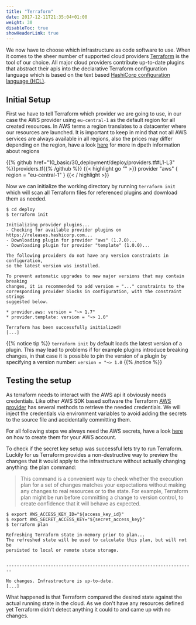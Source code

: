 ```yaml
---
title: "Terraform"
date: 2017-12-11T21:35:04+01:00
weight: 30
disableToc: true
showHeaderLink: true 
---
```


We now have to choose which infrastructure as code software to use. When it comes to the sheer number of supported cloud providers [Terraform](https://www.terraform.io/) is the tool of our choice. All major cloud providers contribute up-to-date plugins that abstract their apis into the declarative Terraform configuration language which is based on the text based [HashiCorp configuration language (HCL)](https://github.com/hashicorp/hcl).

## Initial Setup

First we have to tell Terraform which provider we are going to use, in our case the AWS provider using `eu-central-1` as the default region for all created resources. In AWS terms a region translates to a datacenter where our resources are launched. It is important to keep in mind that not all AWS services are always available in all regions, also the prices may differ depending on the region, have a look [here](https://docs.aws.amazon.com/AWSEC2/latest/UserGuide/using-regions-availability-zones.html) for more in dpeth information about regions

<!-- snippet:deploy_aws_provider -->
{{% github href="10_basic/30_deployment/deploy/providers.tf#L1-L3" %}}providers.tf{{% /github %}}
{{< highlight go "" >}}
provider "aws" {
  region = "eu-central-1"
}
{{< / highlight >}}
<!-- /snippet:deploy_aws_provider -->

Now we can initialize the working directory by running `terraform init` which will scan all Terraform files for referenced plugins and download them as needed.

```
$ cd deploy
$ terraform init

Initializing provider plugins...
- Checking for available provider plugins on https://releases.hashicorp.com...
- Downloading plugin for provider "aws" (1.7.0)...
- Downloading plugin for provider "template" (1.0.0)...

The following providers do not have any version constraints in configuration,
so the latest version was installed.

To prevent automatic upgrades to new major versions that may contain breaking
changes, it is recommended to add version = "..." constraints to the
corresponding provider blocks in configuration, with the constraint strings
suggested below.

* provider.aws: version = "~> 1.7"
* provider.template: version = "~> 1.0"

Terraform has been successfully initialized!
[...]
```

{{% notice tip %}}
`terraform init` by default loads the latest version of a plugin. This may lead to problems if for example plugins introduce breaking changes, in that case it is possible to pin the version of a plugin by specifying a version number:
`version = "~> 1.0`
{{% /notice %}}

## Testing the setup

As terraform needs to interact with the AWS api it obviously needs credentials. Like other AWS SDK based software the Terraform [AWS provider](https://www.terraform.io/docs/providers/aws/) has several methods to retrieve the needed credentials. We will inject the credentials via environment variables to avoid adding the secrets to the source file and accidentally committing them.

For all following steps we always need the AWS secrets, have a look [here](https://docs.aws.amazon.com/general/latest/gr/managing-aws-access-keys.html) on how to create them for your AWS account.

To check if the secret key setup was successful lets try to run Terraform. Luckily for us Terraform provides a non-destructive way to preview the changes that it would apply to the infrastructure without actually changing anything: the plan command:

> This command is a convenient way to check whether the execution plan for a set of changes matches your expectations without making any changes to real resources or to the state. For example, Terraform plan might be run before committing a change to version control, to create confidence that it will behave as expected.

```
$ export AWS_ACCESS_KEY_ID="${access_key_id}"
$ export AWS_SECRET_ACCESS_KEY="${secret_access_key}"
$ terraform plan

Refreshing Terraform state in-memory prior to plan...
The refreshed state will be used to calculate this plan, but will not be
persisted to local or remote state storage.


------------------------------------------------------------------------

No changes. Infrastructure is up-to-date.
[...]
```

What happened is that Terraform compared the desired state against the actual running state in the cloud. As we don't have any resources defined yet Terraform didn't detect anything it could to and came up with no changes.
